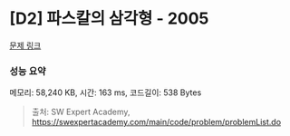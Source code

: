 # [D2] 파스칼의 삼각형 - 2005 

[문제 링크](https://swexpertacademy.com/main/code/problem/problemDetail.do?contestProbId=AV5P0-h6Ak4DFAUq) 

### 성능 요약

메모리: 58,240 KB, 시간: 163 ms, 코드길이: 538 Bytes



> 출처: SW Expert Academy, https://swexpertacademy.com/main/code/problem/problemList.do